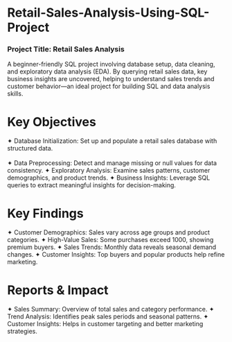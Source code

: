 # Retail-Sales-Analysis-Using-SQL-Project
### Project Title: Retail Sales Analysis  
A beginner-friendly SQL project involving database setup, data cleaning, and exploratory data analysis (EDA). By querying retail sales data, key business insights are uncovered, helping to understand sales trends and customer behavior—an ideal project for building SQL and data analysis skills.

# Key Objectives
✦ Database Initialization: Set up and populate a retail sales database with structured data.<br>       
✦ Data Preprocessing: Detect and manage missing or null values for data consistency.
✦ Exploratory Analysis: Examine sales patterns, customer demographics, and product trends.
✦ Business Insights: Leverage SQL queries to extract meaningful insights for decision-making.

# Key Findings
✦ Customer Demographics: Sales vary across age groups and product categories.
✦ High-Value Sales: Some purchases exceed 1000, showing premium buyers.
✦ Sales Trends: Monthly data reveals seasonal demand changes.
✦ Customer Insights: Top buyers and popular products help refine marketing.

# Reports & Impact
✦ Sales Summary: Overview of total sales and category performance.
✦ Trend Analysis: Identifies peak sales periods and seasonal patterns.
✦ Customer Insights: Helps in customer targeting and better marketing strategies.
